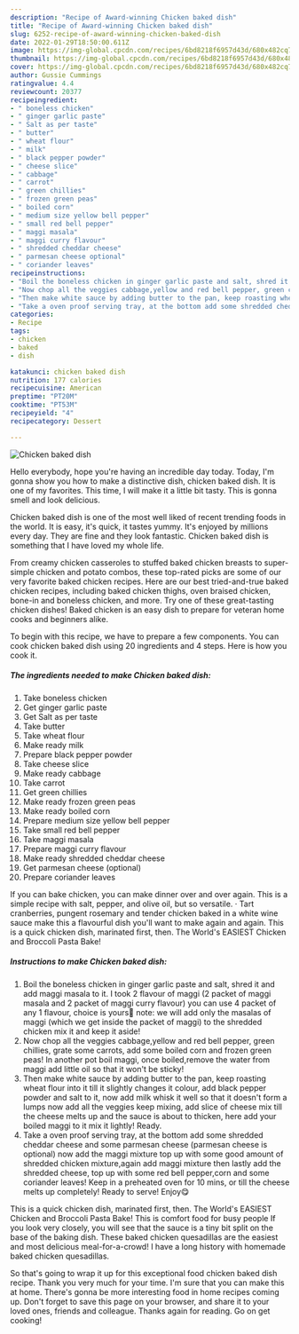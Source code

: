 ```yaml
---
description: "Recipe of Award-winning Chicken baked dish"
title: "Recipe of Award-winning Chicken baked dish"
slug: 6252-recipe-of-award-winning-chicken-baked-dish
date: 2022-01-29T18:50:00.611Z
image: https://img-global.cpcdn.com/recipes/6bd8218f6957d43d/680x482cq70/chicken-baked-dish-recipe-main-photo.jpg
thumbnail: https://img-global.cpcdn.com/recipes/6bd8218f6957d43d/680x482cq70/chicken-baked-dish-recipe-main-photo.jpg
cover: https://img-global.cpcdn.com/recipes/6bd8218f6957d43d/680x482cq70/chicken-baked-dish-recipe-main-photo.jpg
author: Gussie Cummings
ratingvalue: 4.4
reviewcount: 20377
recipeingredient:
- " boneless chicken"
- " ginger garlic paste"
- " Salt as per taste"
- " butter"
- " wheat flour"
- " milk"
- " black pepper powder"
- " cheese slice"
- " cabbage"
- " carrot"
- " green chillies"
- " frozen green peas"
- " boiled corn"
- " medium size yellow bell pepper"
- " small red bell pepper"
- " maggi masala"
- " maggi curry flavour"
- " shredded cheddar cheese"
- " parmesan cheese optional"
- " coriander leaves"
recipeinstructions:
- "Boil the boneless chicken in ginger garlic paste and salt, shred it and add maggi masala to it. I took 2 flavour of maggi (2 packet of maggi masala and 2 packet of maggi curry flavour) you can use 4 packet of any 1 flavour, choice is yours🙂 note: we will add only the masalas of maggi (which we get inside the packet of maggi) to the shredded chicken mix it and keep it aside!"
- "Now chop all the veggies cabbage,yellow and red bell pepper, green chillies, grate some carrots, add some boiled corn and frozen green peas! In another pot boil maggi, once boiled,remove the water from maggi add little oil so that it won&#39;t be sticky!"
- "Then make white sauce by adding butter to the pan, keep roasting wheat flour into it till it slightly changes it colour, add black pepper powder and salt to it, now add milk whisk it well so that it doesn&#39;t form a lumps now add all the veggies keep mixing, add slice of cheese mix till the cheese melts up and the sauce is about to thicken, here add your boiled maggi to it mix it lightly! Ready."
- "Take a oven proof serving tray, at the bottom add some shredded cheddar cheese and some parmesan cheese (parmesan cheese is optional) now add the maggi mixture top up with some good amount of shredded chicken mixture,again add maggi mixture then lastly add the shredded cheese, top up with some red bell pepper,corn and some coriander leaves! Keep in a preheated oven for 10 mins, or till the cheese melts up completely! Ready to serve! Enjoy😋"
categories:
- Recipe
tags:
- chicken
- baked
- dish

katakunci: chicken baked dish 
nutrition: 177 calories
recipecuisine: American
preptime: "PT20M"
cooktime: "PT53M"
recipeyield: "4"
recipecategory: Dessert

---
```



![Chicken baked dish](https://img-global.cpcdn.com/recipes/6bd8218f6957d43d/680x482cq70/chicken-baked-dish-recipe-main-photo.jpg)

Hello everybody, hope you're having an incredible day today. Today, I'm gonna show you how to make a distinctive dish, chicken baked dish. It is one of my favorites. This time, I will make it a little bit tasty. This is gonna smell and look delicious.

Chicken baked dish is one of the most well liked of recent trending foods in the world. It is easy, it's quick, it tastes yummy. It's enjoyed by millions every day. They are fine and they look fantastic. Chicken baked dish is something that I have loved my whole life.

From creamy chicken casseroles to stuffed baked chicken breasts to super-simple chicken and potato combos, these top-rated picks are some of our very favorite baked chicken recipes. Here are our best tried-and-true baked chicken recipes, including baked chicken thighs, oven braised chicken, bone-in and boneless chicken, and more. Try one of these great-tasting chicken dishes! Baked chicken is an easy dish to prepare for veteran home cooks and beginners alike.


To begin with this recipe, we have to prepare a few components. You can cook chicken baked dish using 20 ingredients and 4 steps. Here is how you cook it.

<!--inarticleads1-->

##### The ingredients needed to make Chicken baked dish:

1. Take  boneless chicken
1. Get  ginger garlic paste
1. Get  Salt as per taste
1. Take  butter
1. Take  wheat flour
1. Make ready  milk
1. Prepare  black pepper powder
1. Take  cheese slice
1. Make ready  cabbage
1. Take  carrot
1. Get  green chillies
1. Make ready  frozen green peas
1. Make ready  boiled corn
1. Prepare  medium size yellow bell pepper
1. Take  small red bell pepper
1. Take  maggi masala
1. Prepare  maggi curry flavour
1. Make ready  shredded cheddar cheese
1. Get  parmesan cheese (optional)
1. Prepare  coriander leaves


If you can bake chicken, you can make dinner over and over again. This is a simple recipe with salt, pepper, and olive oil, but so versatile. · Tart cranberries, pungent rosemary and tender chicken baked in a white wine sauce make this a flavourful dish you&#39;ll want to make again and again. This is a quick chicken dish, marinated first, then. The World&#39;s EASIEST Chicken and Broccoli Pasta Bake! 

<!--inarticleads2-->

##### Instructions to make Chicken baked dish:

1. Boil the boneless chicken in ginger garlic paste and salt, shred it and add maggi masala to it. I took 2 flavour of maggi (2 packet of maggi masala and 2 packet of maggi curry flavour) you can use 4 packet of any 1 flavour, choice is yours🙂 note: we will add only the masalas of maggi (which we get inside the packet of maggi) to the shredded chicken mix it and keep it aside!
1. Now chop all the veggies cabbage,yellow and red bell pepper, green chillies, grate some carrots, add some boiled corn and frozen green peas! In another pot boil maggi, once boiled,remove the water from maggi add little oil so that it won&#39;t be sticky!
1. Then make white sauce by adding butter to the pan, keep roasting wheat flour into it till it slightly changes it colour, add black pepper powder and salt to it, now add milk whisk it well so that it doesn&#39;t form a lumps now add all the veggies keep mixing, add slice of cheese mix till the cheese melts up and the sauce is about to thicken, here add your boiled maggi to it mix it lightly! Ready.
1. Take a oven proof serving tray, at the bottom add some shredded cheddar cheese and some parmesan cheese (parmesan cheese is optional) now add the maggi mixture top up with some good amount of shredded chicken mixture,again add maggi mixture then lastly add the shredded cheese, top up with some red bell pepper,corn and some coriander leaves! Keep in a preheated oven for 10 mins, or till the cheese melts up completely! Ready to serve! Enjoy😋


This is a quick chicken dish, marinated first, then. The World&#39;s EASIEST Chicken and Broccoli Pasta Bake! This is comfort food for busy people If you look very closely, you will see that the sauce is a tiny bit split on the base of the baking dish. These baked chicken quesadillas are the easiest and most delicious meal-for-a-crowd! I have a long history with homemade baked chicken quesadillas. 

So that's going to wrap it up for this exceptional food chicken baked dish recipe. Thank you very much for your time. I'm sure that you can make this at home. There's gonna be more interesting food in home recipes coming up. Don't forget to save this page on your browser, and share it to your loved ones, friends and colleague. Thanks again for reading. Go on get cooking!
